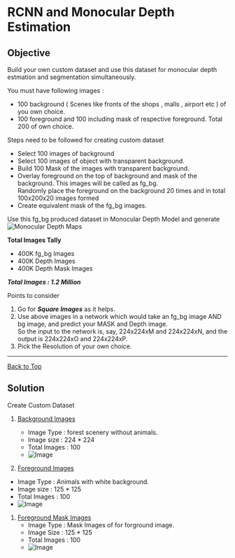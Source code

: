 
# RCNN and Monocular Depth Estimation

## Objective

Build your own custom dataset and use this dataset for monocular depth estmation and segmentation simultaneously.

You must have following images :
 * 100 background ( Scenes like fronts of the shops , malls , airport etc ) of you own choice.
 * 100 foreground and 100 including mask of respective foreground. Total 200 of own choice.


Steps need to be followed for creating custom dataset
 * Select 100 images of background
 * Select 100 images of object with transparent background.
 * Build 100 Mask of the images with transparent background.
 * Overlay foreground on the top of background and mask of the background. This images will be called as fg_bg.\
   Randomly place the foreground on the background 20 times and in total 100x200x20 images formed 
 * Create equivalent mask of the fg_bg images.

Use this fg_bg produced dataset in Monocular Depth Model and generate ![Monocular Depth Maps](https://2.bp.blogspot.com/-x8Ft8PeU5t4/W_2GXlXjYqI/AAAAAAAADi4/-h__RwPtD4Y9WcjfiOMlCuyTpTkwK6m1gCLcBGAs/s1600/image7.png) 


**Total Images Tally**
* 400K fg_bg Images
* 400K Depth Images
* 400K Depth Mask Images

***Total Images : 1.2 Million***


Points to consider
1. Go for ***Square Images***  as it helps.
1. Use above images in a network which would take an fg_bg image AND bg image, and predict your MASK and Depth image.\
   So the input to the network is, say, 224x224xM and 224x224xN, and the output is 224x224xO and 224x224xP.
1. Pick the Resolution of your own choice.


---

[Back to Top](#rcnn-and-monocular-depth-estimation)

## Solution

Create Custom Dataset

1. [Background Images](#background-images)
   - Image Type : forest scenery without animals.
   - Image size : 224 * 224
   - Total Images : 100
   - ![Image](https://github.com/jagatabhay/TSAI/blob/master/S15/background.jpg)

1. [Foreground Images](#forground-image)
  - Image Type : Animals with white background.
  - Image size : 125 * 125
  - Total Images : 100
  - ![Image](https://github.com/jagatabhay/TSAI/blob/master/S15/foreground.JPG)
   
1. [Foreground Mask Images](#Foreground-mask-images)
   - Image Type : Mask Images of for forground image.
   - Image Size : 125 * 125
   - Total Images : 100
   - ![Image]()
